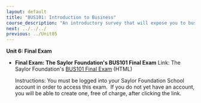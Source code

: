 ```yaml
---
layout: default
title: "BUS101: Introduction to Business"
course_description: "An introductory survey that will expose you to business terminology, concepts, and current business issues, with the intent of helping students develop a viable business vocabulary, foster critical and analytical thinking, and refine business decision-making skills."
next: ../../../
previous: ../Unit05
---
```

**Unit 6: Final Exam** <span id="6"></span> 
-   **Final Exam: The Saylor Foundation's BUS101 Final Exam**
    Link: The Saylor Foundation's [BUS101 Final
    Exam](http://school.saylor.org/course/enrol.php?id=249) (HTML)  
      
     Instructions: You must be logged into your Saylor Foundation School
    account in order to access this exam.  If you do not yet have an
    account, you will be able to create one, free of charge, after
    clicking the link. 


